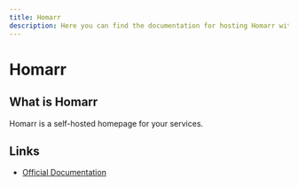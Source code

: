 ```yaml
---
title: Homarr
description: Here you can find the documentation for hosting Homarr with Coolify.
---
```


# Homarr

## What is Homarr

Homarr is a self-hosted homepage for your services.

## Links

- [Official Documentation](https://homarr.dev?utm_source=coolify.io)
